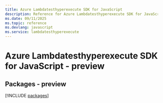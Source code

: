 ```yaml
---
title: Azure Lambdatesthyperexecute SDK for JavaScript
description: Reference for Azure Lambdatesthyperexecute SDK for JavaScript
ms.date: 09/11/2025
ms.topic: reference
ms.devlang: javascript
ms.service: lambdatesthyperexecute
---
```

# Azure Lambdatesthyperexecute SDK for JavaScript - preview
## Packages - preview
[!INCLUDE [packages](lambdatesthyperexecute-index.md)]